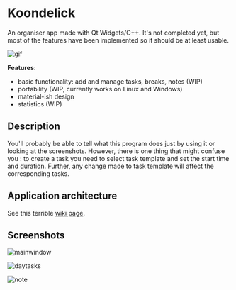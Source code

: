 # Koondelick
An organiser app made with Qt Widgets/C++. It's not completed yet, but most of the features have been implemented so it should be at least usable. 

![gif](https://media.giphy.com/media/ycGCBtxNi4tZC/giphy.gif)

<b>Features</b>:
* basic functionality: add and manage tasks, breaks, notes (WIP)
* portability (WIP, currently works on Linux and Windows)
* material-ish design
* statistics (WIP)

## Description
You'll probably be able to tell what this program does just by using it or looking at the screenshots. However, there is one thing that might confuse you : to create a task you need to select task template and set the start time and duration. Further, any change made to task template will affect the corresponding tasks. 

## Application architecture
See this terrible [wiki page](https://github.com/7Y2RPXK3ETDCNRDD/Koondelick/wiki/Architecture).

## Screenshots
![mainwindow](http://imgur.com/CVTWQNH.png)

![daytasks](http://imgur.com/z13xh05.png)

![note](http://imgur.com/bQyeghu.png)
